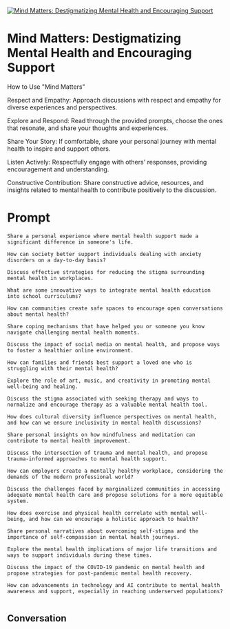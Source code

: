 
[![Mind Matters: Destigmatizing Mental Health and Encouraging Support](https://flow-prompt-covers.s3.us-west-1.amazonaws.com/icon/Minimalist/i13.png)]()
# Mind Matters: Destigmatizing Mental Health and Encouraging Support 
How to Use "Mind Matters"



Respect and Empathy: Approach discussions with respect and empathy for diverse experiences and perspectives.



Explore and Respond: Read through the provided prompts, choose the ones that resonate, and share your thoughts and experiences.



Share Your Story: If comfortable, share your personal journey with mental health to inspire and support others.



Listen Actively: Respectfully engage with others' responses, providing encouragement and understanding.



Constructive Contribution: Share constructive advice, resources, and insights related to mental health to contribute positively to the discussion.

# Prompt

```
Share a personal experience where mental health support made a significant difference in someone's life.

How can society better support individuals dealing with anxiety disorders on a day-to-day basis?

Discuss effective strategies for reducing the stigma surrounding mental health in workplaces.

What are some innovative ways to integrate mental health education into school curriculums?

How can communities create safe spaces to encourage open conversations about mental health?

Share coping mechanisms that have helped you or someone you know navigate challenging mental health moments.

Discuss the impact of social media on mental health, and propose ways to foster a healthier online environment.

How can families and friends best support a loved one who is struggling with their mental health?

Explore the role of art, music, and creativity in promoting mental well-being and healing.

Discuss the stigma associated with seeking therapy and ways to normalize and encourage therapy as a valuable mental health tool.

How does cultural diversity influence perspectives on mental health, and how can we ensure inclusivity in mental health discussions?

Share personal insights on how mindfulness and meditation can contribute to mental health improvement.

Discuss the intersection of trauma and mental health, and propose trauma-informed approaches to mental health support.

How can employers create a mentally healthy workplace, considering the demands of the modern professional world?

Discuss the challenges faced by marginalized communities in accessing adequate mental health care and propose solutions for a more equitable system.

How does exercise and physical health correlate with mental well-being, and how can we encourage a holistic approach to health?

Share personal narratives about overcoming self-stigma and the importance of self-compassion in mental health journeys.

Explore the mental health implications of major life transitions and ways to support individuals during these times.

Discuss the impact of the COVID-19 pandemic on mental health and propose strategies for post-pandemic mental health recovery.

How can advancements in technology and AI contribute to mental health awareness and support, especially in reaching underserved populations?


```

## Conversation




